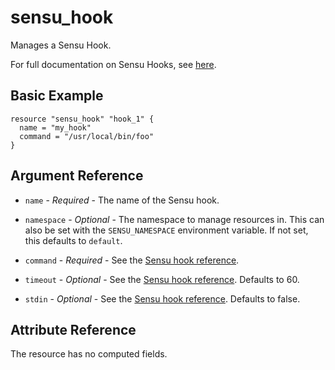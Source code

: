 # sensu_hook

Manages a Sensu Hook.

For full documentation on Sensu Hooks, see [here](https://docs.sensu.io/sensu-go/5.0/reference/hooks).

## Basic Example

```hcl
resource "sensu_hook" "hook_1" {
  name = "my_hook"
  command = "/usr/local/bin/foo"
}
```

## Argument Reference

* `name` - *Required* - The name of the Sensu hook.

* `namespace` - *Optional* - The namespace to manage resources in. This can
  also be set with the `SENSU_NAMESPACE` environment variable. If not set,
  this defaults to `default`.

* `command` - *Required* - See the [Sensu hook reference](https://docs.sensu.io/sensu-go/5.0/reference/hooks/#hook-attributes).

* `timeout` - *Optional* - See the [Sensu hook reference](https://docs.sensu.io/sensu-go/5.0/reference/hooks/#hook-attributes).
  Defaults to 60.

* `stdin` - *Optional* - See the [Sensu hook reference](https://docs.sensu.io/sensu-go/5.0/reference/hooks/#hook-attributes).
  Defaults to false.

## Attribute Reference

The resource has no computed fields.
